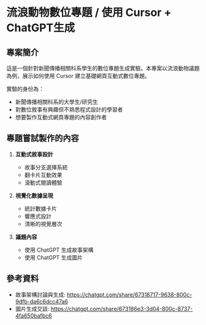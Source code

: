# 流浪動物數位專題 / 使用 Cursor + ChatGPT生成

## 專案簡介

這是一個針對新聞傳播相關科系學生的數位專題生成實驗。本專案以流浪動物議題為例，展示如何使用 Cursor 建立基礎網頁互動式數位專題。

實驗的身份為：

- 新聞傳播相關科系的大學生/研究生
- 對數位敘事有興趣但不熟悉程式設計的學習者
- 想要製作互動式網頁專題的內容創作者


## 專題嘗試製作的內容

1. **互動式敘事設計**
   - 故事分支選擇系統
   - 翻卡片互動效果
   - 滾動式閱讀體驗

2. **視覺化數據呈現**
   - 統計數據卡片
   - 響應式設計
   - 清晰的視覺層次

3. **議題內容**
   - 使用 ChatGPT 生成故事架構
   - 使用 ChatGPT 生成圖片


## 參考資料

 - 故事架構討論與生成: https://chatgpt.com/share/67318717-9638-800c-9dfb-da6c6dcc47a6
 - 圖片生成交談: https://chatgpt.com/share/673186e3-3d04-800c-8737-4fa650bafbc6